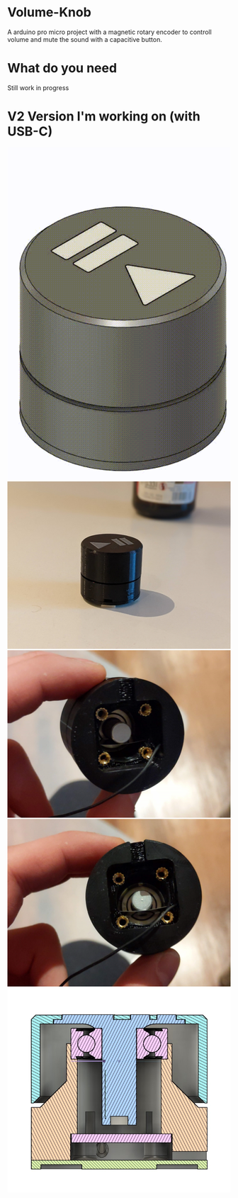 # Volume-Knob
A arduino pro micro project with a magnetic rotary encoder to controll volume and mute the sound with a capacitive button.

# What do you need
Still work in progress


# V2 Version I'm working on (with USB-C)

<img src="https://github.com/18Markus1984/Volume-Knob/blob/V2-with-Magnet-Encoder-and-Capacitive-Button/images/ezgif-5-5634973534.gif" width="600"/>

<img src="https://github.com/18Markus1984/Volume-Knob/blob/V2-with-Magnet-Encoder-and-Capacitive-Button/images/PXL_20220328_190058575.PORTRAIT.jpg" width="600"/>

<img src="https://github.com/18Markus1984/Volume-Knob/blob/V2-with-Magnet-Encoder-and-Capacitive-Button/images/PXL_20220330_193113746.jpg" width="600"/>

<img src="https://github.com/18Markus1984/Volume-Knob/blob/V2-with-Magnet-Encoder-and-Capacitive-Button/images/PXL_20220330_193116165.jpg" width="600">

<img src="https://github.com/18Markus1984/Volume-Knob/blob/V2-with-Magnet-Encoder-and-Capacitive-Button/images/Screenshot%202022-03-31%20150821.jpg" width="600">
